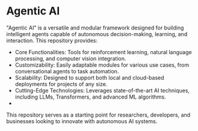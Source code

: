# Agentic AI

"Agentic AI" is a versatile and modular framework designed for building intelligent agents capable of autonomous decision-making, learning, and interaction. This repository provides:

- Core Functionalities: Tools for reinforcement learning, natural language processing, and computer vision integration.
- Customizability: Easily adaptable modules for various use cases, from conversational agents to task automation.
- Scalability: Designed to support both local and cloud-based deployments for projects of any size.
- Cutting-Edge Technologies: Leverages state-of-the-art AI techniques, including LLMs, Transformers, and advanced ML algorithms.
- 
This repository serves as a starting point for researchers, developers, and businesses looking to innovate with autonomous AI systems.
